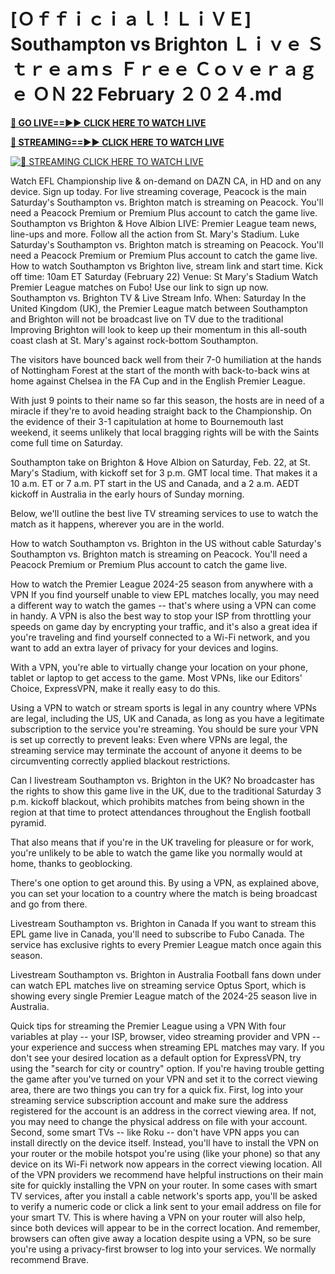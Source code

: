 # [Ｏｆｆｉｃｉａｌ！ＬｉＶＥ] Southampton vs Brighton Ｌｉｖｅ Ｓｔｒｅａｍｓ Ｆｒｅｅ Ｃｏｖｅｒａｇｅ ＯＮ 22 February ２０２４.md


**[🔴 GO LIVE==►► CLICK HERE TO WATCH LIVE](https://sushi-hour.blogspot.com/2025/02/soccer.html)**

**[🔴 STREAMING==►► CLICK HERE TO WATCH LIVE](https://sushi-hour.blogspot.com/2025/02/soccer.html)**

[![🔴 STREAMING CLICK HERE TO WATCH LIVE](https://blogger.googleusercontent.com/img/b/R29vZ2xl/AVvXsEiRpcxFFZMMTQJrucbc7W_PpOeHAAvL7i57WfnM-mI5TuD1e0jdacmEjLoYHYoR-T8sPzooCOApq6mHdX6ieT1MIGDBOap5u0G8q3ANgYrorrNaog8orgjYtsXbFb8OLatZD8ebcbbYw5GEpWMqCalvfjLnjOyPGpCWy03E7xe53v8rLkfpGce8TW2TJ4SV/s320/szxdcfgvbjnk.gif)](https://sushi-hour.blogspot.com/2025/02/soccer.html)


Watch EFL Championship live & on-demand on DAZN CA, in HD and on any device. Sign up today. For live streaming coverage, Peacock is the main
Saturday's Southampton vs. Brighton match is streaming on Peacock. You'll need a Peacock Premium or Premium Plus account to catch the game live.
Southampton vs Brighton & Hove Albion LIVE: Premier League team news, line-ups and more. Follow all the action from St. Mary's Stadium. Luke
Saturday's Southampton vs. Brighton match is streaming on Peacock. You'll need a Peacock Premium or Premium Plus account to catch the game live.
How to watch Southampton vs Brighton live, stream link and start time. Kick off time: 10am ET Saturday (February 22) Venue: St Mary's Stadium
Watch Premier League matches on Fubo! Use our link to sign up now. Southampton vs. Brighton TV & Live Stream Info. When: Saturday
In the United Kingdom (UK), the Premier League match between Southampton and Brighton will not be broadcast live on TV due to the traditional
Improving Brighton will look to keep up their momentum in this all-south coast clash at St. Mary's against rock-bottom Southampton. 

The visitors have bounced back well from their 7-0 humiliation at the hands of Nottingham Forest at the start of the month with back-to-back wins at home against Chelsea in the FA Cup and in the English Premier League. 

With just 9 points to their name so far this season, the hosts are in need of a miracle if they're to avoid heading straight back to the Championship. On the evidence of their 3-1 capitulation at home to Bournemouth last weekend, it seems unlikely that local bragging rights will be with the Saints come full time on Saturday. 

Southampton take on Brighton & Hove Albion on Saturday, Feb. 22, at St. Mary's Stadium, with kickoff set for 3 p.m. GMT local time. That makes it a 10 a.m. ET or 7 a.m. PT start in the US and Canada, and a 2 a.m. AEDT kickoff in Australia in the early hours of Sunday morning. 

Below, we'll outline the best live TV streaming services to use to watch the match as it happens, wherever you are in the world.

How to watch Southampton vs. Brighton in the US without cable
Saturday's Southampton vs. Brighton match is streaming on Peacock. You'll need a Peacock Premium or Premium Plus account to catch the game live. 

How to watch the Premier League 2024-25 season from anywhere with a VPN
If you find yourself unable to view EPL matches locally, you may need a different way to watch the games -- that's where using a VPN can come in handy. A VPN is also the best way to stop your ISP from throttling your speeds on game day by encrypting your traffic, and it's also a great idea if you're traveling and find yourself connected to a Wi-Fi network, and you want to add an extra layer of privacy for your devices and logins. 

With a VPN, you're able to virtually change your location on your phone, tablet or laptop to get access to the game. Most VPNs, like our Editors' Choice, ExpressVPN, make it really easy to do this. 

Using a VPN to watch or stream sports is legal in any country where VPNs are legal, including the US, UK and Canada, as long as you have a legitimate subscription to the service you're streaming. You should be sure your VPN is set up correctly to prevent leaks: Even where VPNs are legal, the streaming service may terminate the account of anyone it deems to be circumventing correctly applied blackout restrictions. 

Can I livestream Southampton vs. Brighton in the UK?
No broadcaster has the rights to show this game live in the UK, due to the traditional Saturday 3 p.m. kickoff blackout, which prohibits matches from being shown in the region at that time to protect attendances throughout the English football pyramid. 

That also means that if you're in the UK traveling for pleasure or for work, you're unlikely to be able to watch the game like you normally would at home, thanks to geoblocking. 

There's one option to get around this. By using a VPN, as explained above, you can set your location to a country where the match is being broadcast and go from there.

Livestream Southampton vs. Brighton in Canada
If you want to stream this EPL game live in Canada, you'll need to subscribe to Fubo Canada. The service has exclusive rights to every Premier League match once again this season.

Livestream Southampton vs. Brighton in Australia
Football fans down under can watch EPL matches live on streaming service Optus Sport, which is showing every single Premier League match of the 2024-25 season live in Australia.


Quick tips for streaming the Premier League using a VPN 
With four variables at play -- your ISP, browser, video streaming provider and VPN -- your experience and success when streaming EPL matches may vary.
If you don't see your desired location as a default option for ExpressVPN, try using the "search for city or country" option.
If you're having trouble getting the game after you've turned on your VPN and set it to the correct viewing area, there are two things you can try for a quick fix. First, log into your streaming service subscription account and make sure the address registered for the account is an address in the correct viewing area. If not, you may need to change the physical address on file with your account. Second, some smart TVs -- like Roku -- don't have VPN apps you can install directly on the device itself. Instead, you'll have to install the VPN on your router or the mobile hotspot you're using (like your phone) so that any device on its Wi-Fi network now appears in the correct viewing location.
All of the VPN providers we recommend have helpful instructions on their main site for quickly installing the VPN on your router. In some cases with smart TV services, after you install a cable network's sports app, you'll be asked to verify a numeric code or click a link sent to your email address on file for your smart TV. This is where having a VPN on your router will also help, since both devices will appear to be in the correct location. 
And remember, browsers can often give away a location despite using a VPN, so be sure you're using a privacy-first browser to log into your services. We normally recommend Brave.
